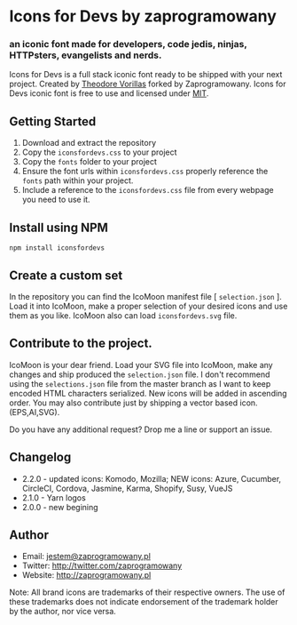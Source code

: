 # Icons for Devs by zaprogramowany
### an iconic font made for developers, code jedis, ninjas, HTTPsters, evangelists and nerds.


Icons for Devs is a full stack iconic font ready to be shipped with your next project. Created by [Theodore Vorillas](http://twitter.com/vorillas) forked by Zaprogramowany.
Icons for Devs iconic font is free to use and licensed under [MIT](http://opensource.org/licenses/MIT).  


## Getting Started

 1. Download and extract the repository
 2. Copy the `iconsfordevs.css` to your project
 3. Copy the `fonts` folder to your project
 4. Ensure the font urls within `iconsfordevs.css` properly reference the `fonts` path within your project.
 5. Include a reference to the `iconsfordevs.css` file from every webpage you need to use it.


## Install using NPM
`npm install iconsfordevs`

## Create a custom set
In the repository you can find the IcoMoon manifest file [ `selection.json` ]. Load it into IcoMoon, make a proper selection of your desired icons and use them as you like. IcoMoon also can load `iconsfordevs.svg` file.

## Contribute to the project.
IcoMoon is your dear friend. Load your SVG file into IcoMoon, make any changes and ship produced the `selection.json` file. I don't recommend using the `selections.json` file from the master branch as I want to keep encoded HTML characters serialized. New icons will be added in ascending order. You may also contribute just by shipping a vector based icon. (EPS,AI,SVG).

Do you have any additional request? Drop me a line or support an issue.



## Changelog
- 2.2.0 - updated icons: Komodo, Mozilla; NEW icons: Azure, Cucumber, CircleCI, Cordova, Jasmine, Karma, Shopify, Susy, VueJS
- 2.1.0 - Yarn logos 
- 2.0.0 - new begining



## Author
- Email: jestem@zaprogramowany.pl
- Twitter: http://twitter.com/zaprogramowany
- Website: http://zaprogramowany.pl

Note: All brand icons are trademarks of their respective owners. The use of these trademarks does not indicate endorsement of the trademark holder by the author, nor vice versa.
